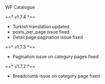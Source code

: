 WP Catalogue


==* v1.7.4 *==
*	Turkish translation updated
*	posts_per_page issue fixed
*	Detail page pagination issue fixed

==* v1.7.3 *==
*	Pagination issue on category pages fixed

==* v1.7.2 *==
*	Breadcrumb issue on category page fixed